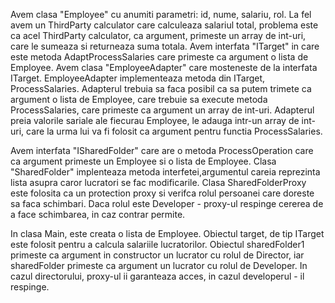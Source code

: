 Avem clasa "Employee" cu anumiti parametri: id, nume, salariu, rol. La fel avem un ThirdParty calculator care calculeaza salariul total, problema este ca acel ThirdParty
calculator, ca argument, primeste un array de int-uri, care le sumeaza si returneaza suma totala.
Avem interfata "ITarget" in care este metoda AdaptProcessSalaries care primeste ca argument o lista de Employee.
Avem clasa "EmployeeAdapter" care mosteneste de la interfata ITarget. EmployeeAdapter implementeaza metoda din ITarget, ProcessSalaries. Adapterul trebuia sa faca posibil
ca sa putem trimete ca argument o lista de Employee, care trebuie sa execute metoda ProcessSalaries, care primeste ca argument un array de int-uri.
Adapterul preia valorile sariale ale fiecurau Employee, le adauga intr-un array de int-uri, care la urma lui va fi folosit ca argument pentru functia ProcessSalaries.

Avem interfata "ISharedFolder" care are o metoda ProcessOperation care ca argument primeste un Employee si o lista de Employee.
Clasa "SharedFolder" implenteaza metoda interfetei,argumentul careia reprezinta lista asupra caror lucratori se fac modificarile.
Clasa SharedFolderProxy este folosita ca un protection proxy si verifca rolul persoanei care doreste sa faca schimbari. Daca rolul este Developer - proxy-ul respinge 
cererea de a face schimbarea, in caz contrar permite.

In clasa Main, este creata o lista de Employee. Obiectul target, de tip ITarget este folosit pentru a calcula salariile lucratorilor.
Obiectul sharedFolder1 primeste ca argument in constructor un lucrator cu rolul de Director, iar sharedFolder primeste ca argument un lucrator cu rolul de Developer.
In cazul directorului, proxy-ul ii garanteaza acces, in cazul developerul - il respinge.
